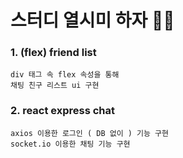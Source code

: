 스터디 열시미 하자 🙌🏻
=====
 ### 1. (flex) friend list
```
div 태그 속 flex 속성을 통해 
채팅 친구 리스트 ui 구현
```
 ### 2. react express chat
```
axios 이용한 로그인 ( DB 없이 ) 기능 구현
socket.io 이용한 채팅 기능 구현
```
